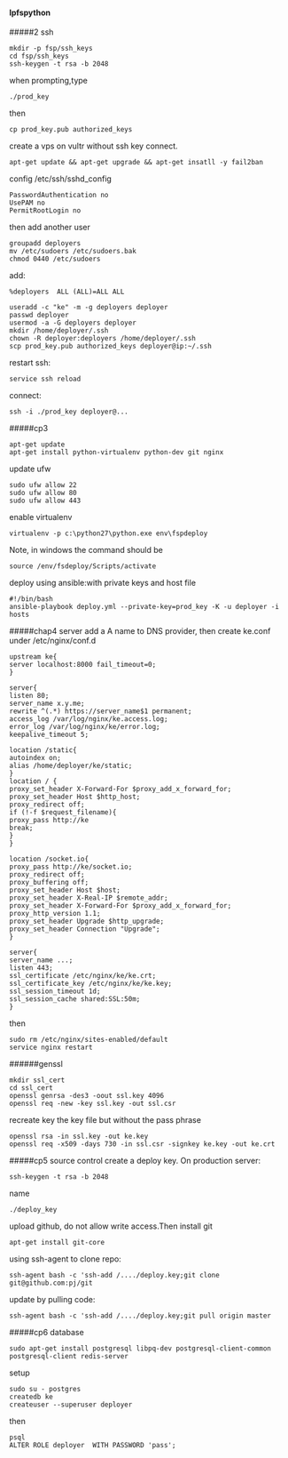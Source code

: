 #### lpfspython
#####2 ssh
```
mkdir -p fsp/ssh_keys
cd fsp/ssh_keys
ssh-keygen -t rsa -b 2048
```
when prompting,type
```
./prod_key
```
then
```
cp prod_key.pub authorized_keys
```
create a vps on vultr without ssh key
connect.
```
apt-get update && apt-get upgrade && apt-get insatll -y fail2ban
```
config /etc/ssh/sshd_config
```
PasswordAuthentication no
UsePAM no
PermitRootLogin no
```
then add another user
```
groupadd deployers
mv /etc/sudoers /etc/sudoers.bak
chmod 0440 /etc/sudoers
```
add:
```
%deployers  ALL (ALL)=ALL ALL
```
```
useradd -c "ke" -m -g deployers deployer
passwd deployer
usermod -a -G deployers deployer
mkdir /home/deployer/.ssh
chown -R deployer:deployers /home/deployer/.ssh
scp prod_key.pub authorized_keys deployer@ip:~/.ssh
```
restart ssh:
```
service ssh reload
```
connect:
```
ssh -i ./prod_key deployer@...
```
#####cp3
```
apt-get update
apt-get install python-virtualenv python-dev git nginx
```
update ufw
```
sudo ufw allow 22
sudo ufw allow 80
sudo ufw allow 443
```
enable virtualenv
```
virtualenv -p c:\python27\python.exe env\fspdeploy
```
Note, in windows the command should be
```
source /env/fsdeploy/Scripts/activate
```

deploy using ansible:with private keys and host file
```
#!/bin/bash
ansible-playbook deploy.yml --private-key=prod_key -K -u deployer -i hosts
```
#####chap4 server
add a A name to DNS provider, then create ke.conf under /etc/nginx/conf.d
```
upstream ke{
server localhost:8000 fail_timeout=0;
}

server{
listen 80;
server_name x.y.me;
rewrite ^(.*) https://server_name$1 permanent;
access_log /var/log/nginx/ke.access.log;
error_log /var/log/nginx/ke/error.log;
keepalive_timeout 5;

location /static{
autoindex on;
alias /home/deployer/ke/static;
}
location / {
proxy_set_header X-Forward-For $proxy_add_x_forward_for;
proxy_set_header Host $http_host;
proxy_redirect off;
if (!-f $request_filename){
proxy_pass http://ke
break;
}
}

location /socket.io{
proxy_pass http://ke/socket.io;
proxy_redirect off;
proxy_buffering off;
proxy_set_header Host $host;
proxy_set_header X-Real-IP $remote_addr;
proxy_set_header X-Forward-For $proxy_add_x_forward_for;
proxy_http_version 1.1;
proxy_set_header Upgrade $http_upgrade;
proxy_set_header Connection "Upgrade";
}

server{
server_name ...;
listen 443;
ssl_certificate /etc/nginx/ke/ke.crt;
ssl_certificate_key /etc/nginx/ke/ke.key;
ssl_session_timeout 1d;
ssl_session_cache shared:SSL:50m;
}
```

then
```
sudo rm /etc/nginx/sites-enabled/default
service nginx restart
```
######genssl
```
mkdir ssl_cert
cd ssl_cert
openssl genrsa -des3 -oout ssl.key 4096
openssl req -new -key ssl.key -out ssl.csr
```
recreate key the key file but without the pass phrase
```
openssl rsa -in ssl.key -out ke.key
openssl req -x509 -days 730 -in ssl.csr -signkey ke.key -out ke.crt
```
#####cp5 source control
create a deploy key. On production server:
```
ssh-keygen -t rsa -b 2048
```
name
```
./deploy_key
```
upload github, do not allow write access.Then install git
```
apt-get install git-core
```
using ssh-agent to clone repo:
```
ssh-agent bash -c 'ssh-add /..../deploy.key;git clone git@github.com:pj/git
```
update by pulling code:
```
ssh-agent bash -c 'ssh-add /..../deploy.key;git pull origin master
```
#####cp6 database
```
sudo apt-get install postgresql libpq-dev postgresql-client-common postgresql-client redis-server
```
setup
```
sudo su - postgres
createdb ke
createuser --superuser deployer
```
then
```
psql
ALTER ROLE deployer  WITH PASSWORD 'pass';
```
